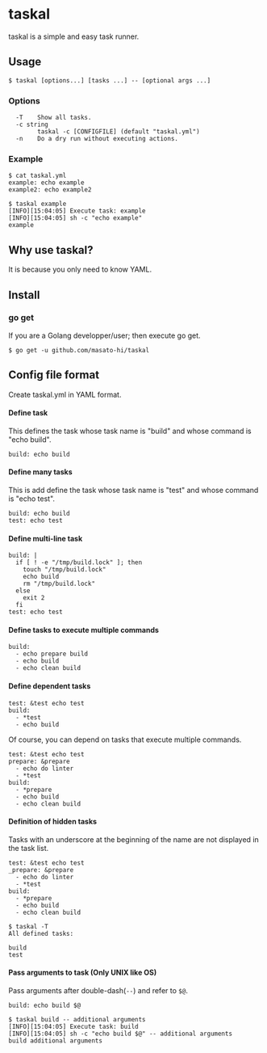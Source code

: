 # taskal
taskal is a simple and easy task runner.

## Usage
```
$ taskal [options...] [tasks ...] -- [optional args ...]
```

### Options
```
  -T	Show all tasks.
  -c string
    	taskal -c [CONFIGFILE] (default "taskal.yml")
  -n	Do a dry run without executing actions.
```

### Example
```
$ cat taskal.yml
example: echo example
example2: echo example2

$ taskal example
[INFO][15:04:05] Execute task: example
[INFO][15:04:05] sh -c "echo example"
example
```

## Why use taskal?

It is because you only need to know YAML.


## Install
### go get
If you are a Golang developper/user; then execute go get.

```
$ go get -u github.com/masato-hi/taskal
```

## Config file format
Create taskal.yml in YAML format.

#### Define task
This defines the task whose task name is "build" and whose command is "echo build".
```
build: echo build
```

#### Define many tasks
This is add define the task whose task name is "test" and whose command is "echo test".
```
build: echo build
test: echo test
```

#### Define multi-line task
```
build: |
  if [ ! -e "/tmp/build.lock" ]; then
    touch "/tmp/build.lock"
    echo build
    rm "/tmp/build.lock"
  else
    exit 2
  fi
test: echo test
```

#### Define tasks to execute multiple commands
```
build: 
  - echo prepare build
  - echo build
  - echo clean build
```


#### Define dependent tasks
```
test: &test echo test
build:
  - *test
  - echo build
```

Of course, you can depend on tasks that execute multiple commands.

```
test: &test echo test
prepare: &prepare
  - echo do linter
  - *test
build: 
  - *prepare
  - echo build
  - echo clean build
```

#### Definition of hidden tasks
Tasks with an underscore at the beginning of the name are not displayed in the task list.

```
test: &test echo test
_prepare: &prepare
  - echo do linter
  - *test
build: 
  - *prepare
  - echo build
  - echo clean build
```

```
$ taskal -T
All defined tasks:

build
test
```

#### Pass arguments to task (Only UNIX like OS)
Pass arguments after double-dash(`--`) and refer to `$@`.
```
build: echo build $@
```
```
$ taskal build -- additional arguments
[INFO][15:04:05] Execute task: build
[INFO][15:04:05] sh -c "echo build $@" -- additional arguments
build additional arguments
```

